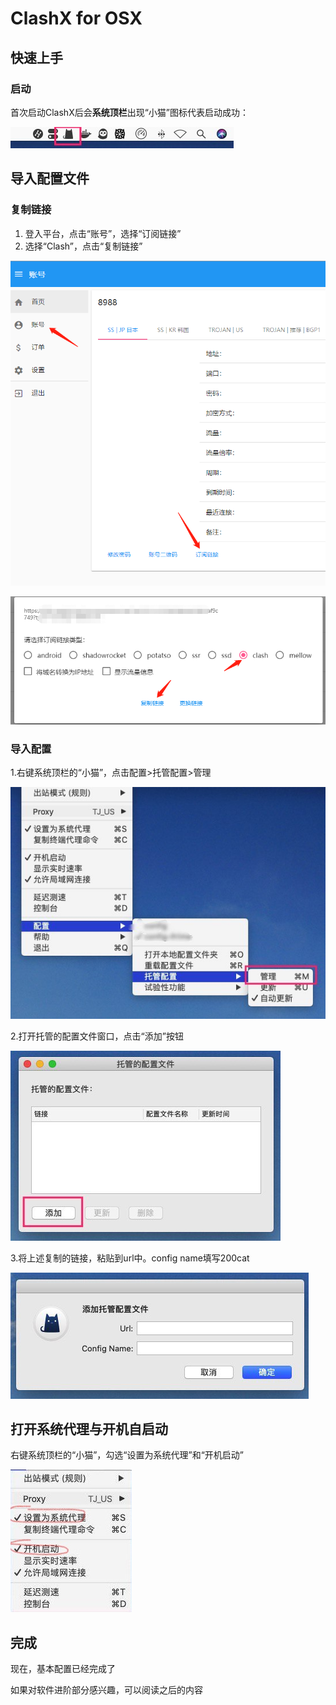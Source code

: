 # ClashX for OSX

## 快速上手

### 启动

首次启动ClashX后会**系统顶栏**出现“小猫”图标代表启动成功：

![](.gitbook/assets/image%20%2811%29.png)

## 导入配置文件

### 复制链接

1. 登入平台，点击“账号”，选择“订阅链接”
2. 选择“Clash”，点击“复制链接”

![](.gitbook/assets/image%20%284%29.png)

![](.gitbook/assets/image%20%287%29.png)

### 导入配置

1.右键系统顶栏的“小猫”，点击配置&gt;托管配置&gt;管理

![](.gitbook/assets/image%20%2810%29.png)

2.打开托管的配置文件窗口，点击“添加”按钮

![](.gitbook/assets/image%20%289%29.png)

3.将上述复制的链接，粘贴到url中。config name填写200cat

![](.gitbook/assets/image%20%2813%29.png)

## 打开系统代理与开机自启动

右键系统顶栏的“小猫”，勾选“设置为系统代理”和“开机启动”

![](.gitbook/assets/inkedphoto_2020-07-15_16-08-27_li.jpg)

## 完成

现在，基本配置已经完成了

如果对软件进阶部分感兴趣，可以阅读之后的内容

